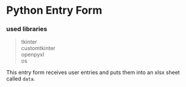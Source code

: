 # Python Entry Form
### used libraries
> tkinter \
> customtkinter \
> openpyxl \
> os 

This entry form receives user entries and puts them into an xlsx sheet called `data`.

